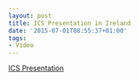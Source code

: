 ```yaml
---
layout: post
title: ICS Presentation in Ireland
date: '2015-07-01T08:55:37+01:00'
tags:
- Video
---
```

[ICS Presentation][1]

[1]:	http://ics.mediasite.com/mediasite/Play/ddb6415189c948759462266c4ba04c461d